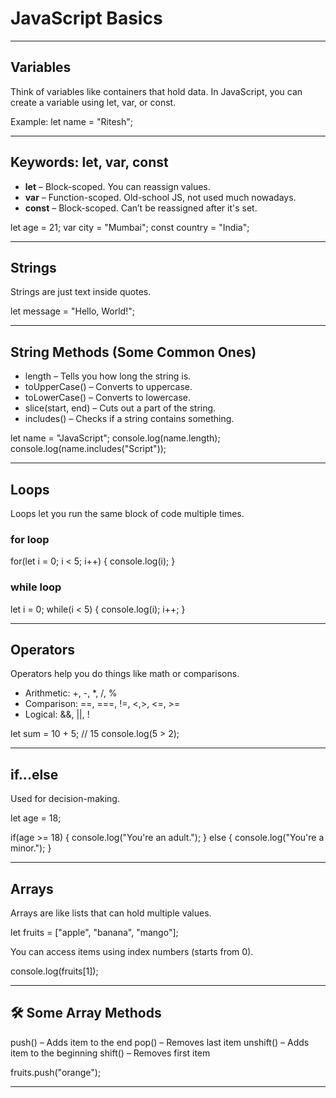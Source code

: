 
# JavaScript Basics 
---

## Variables

Think of variables like containers that hold data. In JavaScript, you can create a variable using let, var, or const.

Example:
let name = "Ritesh";


---

## Keywords: let, var, const

- **let** – Block-scoped. You can reassign values.
- **var** – Function-scoped. Old-school JS, not used much nowadays.
- **const** – Block-scoped. Can’t be reassigned after it's set.

let age = 21;
var city = "Mumbai";
const country = "India";


---

## Strings

Strings are just text inside quotes.

let message = "Hello, World!";


---

## String Methods (Some Common Ones)

- length – Tells you how long the string is.
- toUpperCase() – Converts to uppercase.
- toLowerCase() – Converts to lowercase.
- slice(start, end) – Cuts out a part of the string.
- includes() – Checks if a string contains something.


let name = "JavaScript";
console.log(name.length); 
console.log(name.includes("Script")); 

---

## Loops

Loops let you run the same block of code multiple times.

### for loop

for(let i = 0; i < 5; i++) {
  console.log(i);
}


### while loop

let i = 0;
while(i < 5) {
  console.log(i);
  i++;
}


---

##  Operators

Operators help you do things like math or comparisons.

- Arithmetic: +, -, *, /, %
- Comparison: ==, ===, !=, <,>, <=, >=
- Logical: &&, ||, !


let sum = 10 + 5; // 15
console.log(5 > 2);


---

##  if...else

Used for decision-making.


let age = 18;

if(age >= 18) {
  console.log("You're an adult.");
} else {
  console.log("You're a minor.");
}


---

##  Arrays

Arrays are like lists that can hold multiple values.


let fruits = ["apple", "banana", "mango"];


You can access items using index numbers (starts from 0).


console.log(fruits[1]); 


---

## 🛠️ Some Array Methods

push() – Adds item to the end
pop() – Removes last item
unshift() – Adds item to the beginning
shift() – Removes first item


fruits.push("orange");


---
